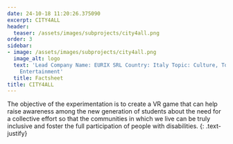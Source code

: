 ```yaml
---
date: 24-10-18 11:20:26.375090
excerpt: CITY4ALL
header:
  teaser: /assets/images/subprojects/city4all.png
order: 3
sidebar:
- image: /assets/images/subprojects/city4all.png
  image_alt: logo
  text: 'Lead Company Name: EURIX SRL Country: Italy Topic: Culture, Tourism &
    Entertainment'
  title: Factsheet
title: CITY4ALL
---
```

The objective of the experimentation is to create a VR game that can help raise awareness among the new generation of students about the need for a collective effort so that the communities in which we live can be truly inclusive and foster the full participation of people with disabilities.
{: .text-justify}

